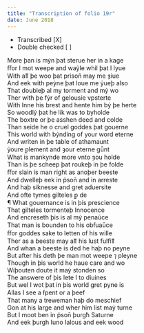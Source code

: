 ```yaml
---
title: "Transcription of folio 19r"
date: June 2018
---
```


- Transcribed [X]
- Double checked [ ]

More þan is mẏn þat sterue her in a kage  
ﬀor I mot weepe and waẏle whil þat I lyue  
With aỻ þe woo þat prison̄ may me ȝiue  
And eek with peẏne þat loue me ẏueþ also  
That doubleþ al my torment and mẏ wo  
Ther with þe fẏr of gelousie vpsterte  
With Inne his brest and hente him bẏ þe herte  
So woodlẏ þat he lik was to byholde  
The boxtre or þe asshen deed and colde  
Than seide he o cruel goddes þat gouerne  
This world with bẏnding of your word eterne  
And writen in þe table of athamaunt  
ẏoure ꝑlement and ȝour eterne gǖnt  
What is mankynde more vnto ȝou holde  
Than is þe scheep þat roukeþ in þe folde  
ﬀor slain is man right as anoþer beeste  
And dwelleþ eek in p̉son̄ and in arreste  
And haþ siknesse and gret aduersite  
And ofte tymes gilteles ꝑ de  
¶ What gouernance is in þis prescience  
That gilteles tormenteþ Innocence  
And encreseth þis is al mẏ penaūce  
That man is bounden to his obẜuaūce  
ﬀor goddes sake to letten of his wille  
Ther as a beeste may aỻ his lust fulfiỻ  
And whan a beeste is ded he haþ no peyne  
But after his deth þe man mot weepe ⁊ pleyne  
Though in þis world he haue care and wo  
Wiþouten doute it maẏ stonden so  
The answere of þis lete I to diuines  
But wel I wot þat in þis world gret pyne is  
Allas I see a ẜpent or a þeef  
That many a treweman haþ do meschief  
Gon at his large and wher him list maẏ turne  
But I moot ben in p̉son̄ þurgħ Saturne  
And eek þurgh Iuno Ialous and eek wood

